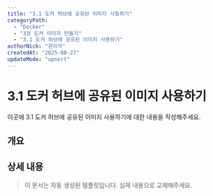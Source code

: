 ```yaml
---
title: "3.1 도커 허브에 공유된 이미지 사용하기"
categoryPath:
  - "Docker"
  - "3장 도커 이미지 만들기"
  - "3.1 도커 허브에 공유된 이미지 사용하기"
authorNick: "관리자"
createdAt: "2025-08-27"
updateMode: "upsert"
---
```


# 3.1 도커 허브에 공유된 이미지 사용하기

이곳에 3.1 도커 허브에 공유된 이미지 사용하기에 대한 내용을 작성해주세요.

## 개요

<!-- 내용을 작성해주세요 -->

## 상세 내용

<!-- 내용을 작성해주세요 -->

> 이 문서는 자동 생성된 템플릿입니다. 실제 내용으로 교체해주세요.
